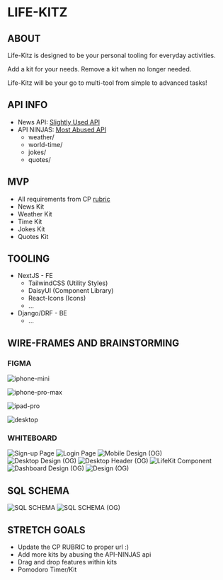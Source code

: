 # LIFE-KITZ

## ABOUT

Life-Kitz is designed to be your personal tooling for everyday activities.

Add a kit for your needs.
Remove a kit when no longer needed.

Life-Kitz will be your go to multi-tool from simple to advanced tasks!

## API INFO

- News API: [Slightly Used API](https://newsapi.org/)
- API NINJAS: [Most Abused API](https://api-ninjas.com/)
  - weather/
  - world-time/
  - jokes/
  - quotes/

## MVP

- All requirements from CP [rubric](https://www.youtube.com/watch?v=dQw4w9WgXcQ)
- News Kit
- Weather Kit
- Time Kit
- Jokes Kit
- Quotes Kit

## TOOLING

- NextJS - FE
  - TailwindCSS (Utility Styles)
  - DaisyUI (Component Library)
  - React-Icons (Icons)
  - ...
- Django/DRF - BE
  - ...


## WIRE-FRAMES AND BRAINSTORMING

### FIGMA

![iphone-mini](./dev-documents/wire-frames/iphone-mini.png)

![iphone-pro-max](./dev-documents/wire-frames/iphone-pro-max.png)

![ipad-pro](./dev-documents/wire-frames/ipad-pro.png)

![desktop](./dev-documents/wire-frames/desktop.png)

### WHITEBOARD

![Sign-up Page](./dev-documents/whiteboarding/signup_page.JPG)
![Login Page](./dev-documents/whiteboarding/login_page.JPG)
![Mobile Design (OG)](./dev-documents/whiteboarding/mobile.JPG)
![Desktop Design (OG)](./dev-documents/whiteboarding/desktop.JPG)
![Desktop Header (OG)](./dev-documents/whiteboarding/desktop_header.JPG)
![LifeKit Component](./dev-documents/whiteboarding/lifekit.JPG)
![Dashboard Design (OG)](./dev-documents/whiteboarding/dashboard.JPG)
![Design (OG)](./dev-documents/whiteboarding/sql_design_proto.JPG)
  
## SQL SCHEMA

![SQL SCHEMA](./dev-documents/whiteboarding/sql_schema.png)
![SQL SCHEMA (OG)](./dev-documents/whiteboarding/sql_schema_og.JPG)

## STRETCH GOALS

- Update the CP RUBRIC to proper url  :)
- Add more kits by abusing the API-NINJAS api
- Drag and drop features within kits
- Pomodoro Timer/Kit
